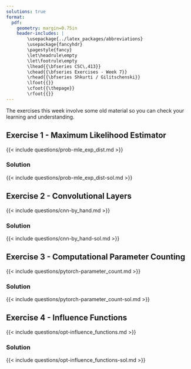 ```yaml
---
solutions: true
format:
  pdf:
    geometry: margin=0.75in
    header-includes: |
        \usepackage{../latex_packages/abbreviations}
        \usepackage{fancyhdr}
        \pagestyle{fancy}
        \let\headrule\empty
        \let\footrule\empty
        \lhead{{\bfseries CSC\,413}}
        \chead{{\bfseries Exercises - Week 7}}
        \rhead{{\bfseries Shkurti / Gilitschenski}}
        \lfoot{{}}
        \cfoot{{\thepage}}
        \rfoot{{}}
---
```


The exercises this week involve some old material so you can check your learning and understanding.

## Exercise 1 - Maximum Likelihood Estimator
{{< include questions/prob-mle_exp_dist.md >}}

### Solution
{{< include questions/prob-mle_exp_dist-sol.md >}}

<!-- This exercise is from week 4 -->
## Exercise 2 - Convolutional Layers
{{< include questions/cnn-by_hand.md >}}

### Solution
{{< include questions/cnn-by_hand-sol.md >}}

## Exercise 3 - Computational Parameter Counting
{{< include questions/pytorch-parameter_count.md >}}

### Solution
{{< include questions/pytorch-parameter_count-sol.md >}}

## Exercise 4 - Influence Functions
{{< include questions/opt-influence_functions.md >}}

### Solution
{{< include questions/opt-influence_functions-sol.md >}}